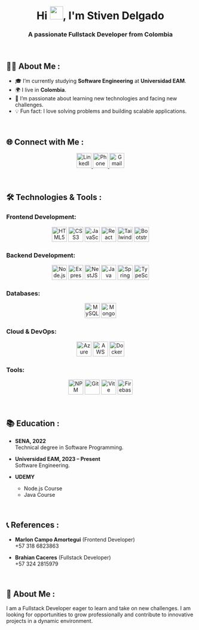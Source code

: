 <div align="center">
  <h1 align="center">Hi <img src="https://media.giphy.com/media/hvRJCLFzcasrR4ia7z/giphy.gif" width="35">, I'm Stiven Delgado</h1>
  <h3 align="center">A passionate Fullstack Developer from Colombia</h3>
</div>

<br>

## 👨‍💻 About Me :

- 🎓 I’m currently studying **Software Engineering** at **Universidad EAM**.
- 🌍 I live in **Colombia**.
- 🚀 I’m passionate about learning new technologies and facing new challenges.
- 💡 Fun fact: I love solving problems and building scalable applications.

<br>

## 🌐 Connect with Me :

<p align="center">
  <a href="https://www.linkedin.com/in/stiven-delgado/">
    <img src="https://img.icons8.com/color/48/000000/linkedin.png" alt="LinkedIn" width="40" height="40"/>
  </a>
  <a href="tel:3242815979">
    <img src="https://img.icons8.com/color/48/000000/phone.png" alt="Phone" width="40" height="40"/>
  </a>
  <a href="mailto:delgadositven123@gmail.com">
    <img src="https://img.icons8.com/color/48/000000/gmail.png" alt="Gmail" width="40" height="40"/>
  </a>
</p>

<br>

## 🛠️ Technologies & Tools :

### Frontend Development:
<p align="center">
  <img src="https://img.icons8.com/color/48/000000/html-5.png" alt="HTML5" width="40" height="40"/>
  <img src="https://img.icons8.com/color/48/000000/css3.png" alt="CSS3" width="40" height="40"/>
  <img src="https://img.icons8.com/color/48/000000/javascript.png" alt="JavaScript" width="40" height="40"/>
  <img src="https://img.icons8.com/color/48/000000/react-native.png" alt="React" width="40" height="40"/>
  <img src="https://img.icons8.com/color/48/000000/tailwindcss.png" alt="TailwindCSS" width="40" height="40"/>
  <img src="https://img.icons8.com/color/48/000000/bootstrap.png" alt="Bootstrap" width="40" height="40"/>
</p>

### Backend Development:
<p align="center">
  <img src="https://img.icons8.com/color/48/000000/nodejs.png" alt="Node.js" width="40" height="40"/>
  <img src="https://img.icons8.com/color/48/000000/express.png" alt="Express.js" width="40" height="40"/>
  <img src="https://img.icons8.com/color/48/000000/nestjs.png" alt="NestJS" width="40" height="40"/>
  <img src="https://img.icons8.com/?size=100&id=13679&format=png&color=000000" alt="Java" width="40" height="40"/>
  <img src="https://img.icons8.com/color/48/000000/spring-logo.png" alt="Spring Boot" width="40" height="40"/>
  <img src="https://img.icons8.com/color/48/000000/typescript.png" alt="TypeScript" width="40" height="40"/>
</p>

### Databases:
<p align="center">
  <img src="https://img.icons8.com/color/48/000000/mysql-logo.png" alt="MySQL" width="40" height="40"/>
  <img src="https://img.icons8.com/color/48/000000/mongodb.png" alt="MongoDB" width="40" height="40"/>
</p>

### Cloud & DevOps:
<p align="center">
  <img src="https://img.icons8.com/?size=100&id=VLKafOkk3sBX&format=png&color=000000" alt="Azure" width="40" height="40"/>
  <img src="https://img.icons8.com/color/48/000000/amazon-web-services.png" alt="AWS" width="40" height="40"/>
  <img src="https://img.icons8.com/color/48/000000/docker.png" alt="Docker" width="40" height="40"/>
</p>

### Tools:
<p align="center">
  <img src="https://img.icons8.com/color/48/000000/npm.png" alt="NPM" width="40" height="40"/>
  <img src="https://img.icons8.com/color/48/000000/git.png" alt="Git" width="40" height="40"/>
  <img src="https://img.icons8.com/color/48/000000/vite.png" alt="Vite" width="40" height="40"/>
  <img src="https://img.icons8.com/color/48/000000/firebase.png" alt="Firebase" width="40" height="40"/>
</p>

<br>

## 📚 Education :

- **SENA, 2022**  
  Technical degree in Software Programming.

- **Universidad EAM, 2023 – Present**  
  Software Engineering.

- **UDEMY**  
  - Node.js Course  
  - Java Course

<br>

## 📞 References :

- **Marlon Campo Amortegui** (Frontend Developer)  
  +57 318 6823863

- **Brahian Caceres** (Fullstack Developer)  
  +57 324 2815979

<br>

## 🌟 About Me :

I am a Fullstack Developer eager to learn and take on new challenges. I am looking for opportunities to grow professionally and contribute to innovative projects in a dynamic environment.
